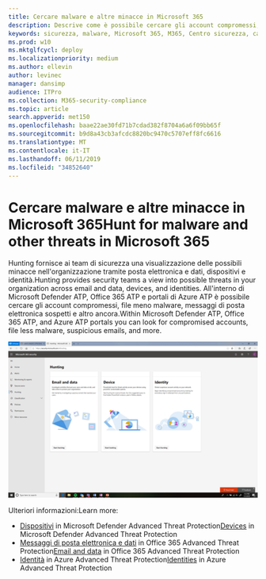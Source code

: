 ```yaml
---
title: Cercare malware e altre minacce in Microsoft 365
description: Descrive come è possibile cercare gli account compromessi, il file con meno malware, i messaggi di posta elettronica sospetti e altro ancora.
keywords: sicurezza, malware, Microsoft 365, M365, Centro sicurezza, caccia, caccia, Microsoft Defender ATP, Office 365 ATP, Azure ATP
ms.prod: w10
ms.mktglfcycl: deploy
ms.localizationpriority: medium
ms.author: ellevin
author: levinec
manager: dansimp
audience: ITPro
ms.collection: M365-security-compliance
ms.topic: article
search.appverid: met150
ms.openlocfilehash: baae22ae30fd71b7cdad382f8704a6a6f09bb65f
ms.sourcegitcommit: b9d8a43cb3afcdc8820bc9470c5707eff8fc6616
ms.translationtype: MT
ms.contentlocale: it-IT
ms.lasthandoff: 06/11/2019
ms.locfileid: "34852640"
---
```

# <a name="hunt-for-malware-and-other-threats-in-microsoft-365"></a><span data-ttu-id="4cd5b-104">Cercare malware e altre minacce in Microsoft 365</span><span class="sxs-lookup"><span data-stu-id="4cd5b-104">Hunt for malware and other threats in Microsoft 365</span></span>

<span data-ttu-id="4cd5b-105">Hunting fornisce ai team di sicurezza una visualizzazione delle possibili minacce nell'organizzazione tramite posta elettronica e dati, dispositivi e identità.</span><span class="sxs-lookup"><span data-stu-id="4cd5b-105">Hunting provides security teams a view into possible threats in your organization across email and data, devices, and identities.</span></span> <span data-ttu-id="4cd5b-106">All'interno di Microsoft Defender ATP, Office 365 ATP e portali di Azure ATP è possibile cercare gli account compromessi, file meno malware, messaggi di posta elettronica sospetti e altro ancora.</span><span class="sxs-lookup"><span data-stu-id="4cd5b-106">Within Microsoft Defender ATP, Office 365 ATP, and Azure ATP portals you can look for compromised accounts, file less malware, suspicious emails, and more.</span></span>

![Pagina di caccia](./media/security-docs/hunt.png)

<span data-ttu-id="4cd5b-108">Ulteriori informazioni:</span><span class="sxs-lookup"><span data-stu-id="4cd5b-108">Learn more:</span></span>

* <span data-ttu-id="4cd5b-109">[Dispositivi](https://docs.microsoft.com/windows/security/threat-protection/microsoft-defender-atp/advanced-hunting) in Microsoft Defender Advanced Threat Protection</span><span class="sxs-lookup"><span data-stu-id="4cd5b-109">[Devices](https://docs.microsoft.com/windows/security/threat-protection/microsoft-defender-atp/advanced-hunting) in Microsoft Defender Advanced Threat Protection</span></span>
* <span data-ttu-id="4cd5b-110">[Messaggi di posta elettronica e dati](https://docs.microsoft.com/en-us/office365/securitycompliance/office-365-atp) in Office 365 Advanced Threat Protection</span><span class="sxs-lookup"><span data-stu-id="4cd5b-110">[Email and data](https://docs.microsoft.com/en-us/office365/securitycompliance/office-365-atp) in Office 365 Advanced Threat Protection</span></span>
* <span data-ttu-id="4cd5b-111">[Identità](https://docs.microsoft.com/en-us/azure-advanced-threat-protection/investigate-a-user) in Azure Advanced Threat Protection</span><span class="sxs-lookup"><span data-stu-id="4cd5b-111">[Identities](https://docs.microsoft.com/en-us/azure-advanced-threat-protection/investigate-a-user) in Azure Advanced Threat Protection</span></span>
